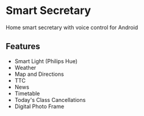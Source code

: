 # Smart Secretary

Home smart secretary with voice control for Android

## Features
* Smart Light (Philips Hue)
* Weather
* Map and Directions
* TTC
* News
* Timetable
* Today's Class Cancellations
* Digital Photo Frame
